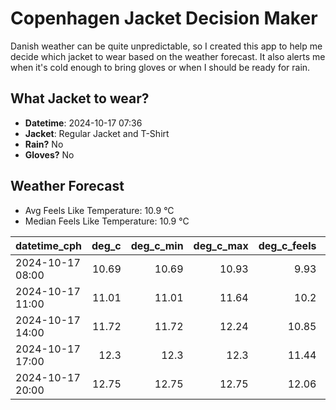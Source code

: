 
# Copenhagen Jacket Decision Maker

Danish weather can be quite unpredictable, so I created this app to help me decide which jacket to wear based on the weather forecast. 
It also alerts me when it's cold enough to bring gloves or when I should be ready for rain.

## What Jacket to wear?

- **Datetime**: 2024-10-17 07:36
- **Jacket**: Regular Jacket and T-Shirt
- **Rain?** No
- **Gloves?** No

## Weather Forecast
- Avg Feels Like Temperature: 10.9 °C
- Median Feels Like Temperature: 10.9 °C

| datetime_cph     |   deg_c |   deg_c_min |   deg_c_max |   deg_c_feels | weather   | wind   | rain   |
|:-----------------|--------:|------------:|------------:|--------------:|:----------|:-------|:-------|
| 2024-10-17 08:00 |   10.69 |       10.69 |       10.93 |          9.93 | Clouds    | High   | None   |
| 2024-10-17 11:00 |   11.01 |       11.01 |       11.64 |         10.2  | Clouds    | High   | None   |
| 2024-10-17 14:00 |   11.72 |       11.72 |       12.24 |         10.85 | Clouds    | High   | None   |
| 2024-10-17 17:00 |   12.3  |       12.3  |       12.3  |         11.44 | Clouds    | High   | None   |
| 2024-10-17 20:00 |   12.75 |       12.75 |       12.75 |         12.06 | Clouds    | High   | None   |
        